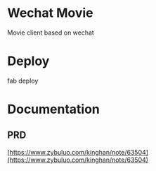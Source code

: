 # Wechat Movie
Movie client based on wechat

# Deploy

fab deploy


# Documentation
## PRD
[https://www.zybuluo.com/kinghan/note/63504](https://www.zybuluo.com/kinghan/note/63504)


